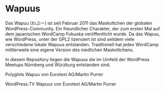 # Wapuus
Das Wapuu (わぷー) ist seit Februar 2011 das Maskottchen der globalen WordPress-Community. Ein freundlicher Charakter, der zum ersten Mal auf dem japanischen WordCamp Fukuoka veröffentlicht wurde. Da das Wapuu, wie WordPress, unter der GPL2 lizensiert ist sind seitdem viele verschiedene lokale Wapuus entstanden. Traditionell hat jedes WordCamp mittlerweile eine eigene Version des niedlichen Maskottchens.


In diesem Repository liegen die Wapuus die im Umfeld der WordPress Meetups Nürnberg und Würzburg entstanden sind.


Polyglots Wapuu von Eurotext AG/Martin Purrer


WordPress.TV Wapuus von Eurotext AG/Martin Purrer

